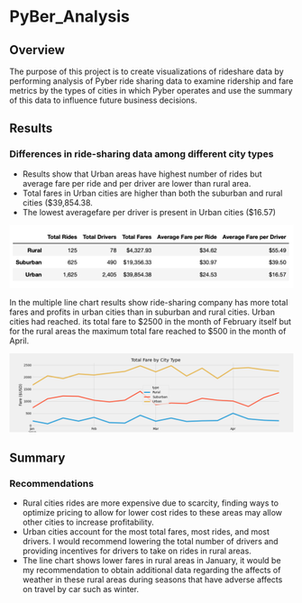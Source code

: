 # PyBer_Analysis

## Overview 
The purpose of this project is to create visualizations of rideshare data by performing analysis of Pyber ride sharing data to examine ridership and fare metrics by the types of cities in which Pyber operates and use the summary of this data to influence future business decisions.

## Results
### Differences in ride-sharing data among different city types

- Results show that Urban areas have highest number of rides but average fare per ride and per driver are lower than rural area. 
- Total fares in Urban cities are higher than both the suburban and rural cities ($39,854.38.
- The lowest averagefare per driver is present in Urban cities ($16.57)

![Resources/summary_by_cities](/Resources/summary_by_cities.png)

In the multiple line chart results show ride-sharing company has more total fares and profits in urban cities than in suburban and rural cities. Urban cities had reached. its total fare to $2500 in the month of February itself but for the rural areas the maximum total fare reached to $500 in the month of April.

![PyBer_Analysis/Pyber_fare_summary](/Pyber_fare_summary.png)

## Summary
### Recommendations 
- Rural cities rides are more expensive due to scarcity, finding ways to optimize pricing to allow for lower cost rides to these areas may allow other cities to increase profitability.
- Urban cities account for the most total fares, most rides, and most drivers. I would recommend lowering the total number of drivers and providing incentives for drivers to take on rides in rural areas. 
- The line chart shows lower fares in rural areas in January, it would be my recommendation to obtain additional data regarding the affects of weather in these rural areas during seasons that have adverse affects on travel by car such as winter. 


